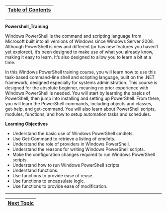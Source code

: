 |[Table of Contents](/00-Table-of-Contents.md)|
|---|

---

**Powershell_Training**

Windows PowerShell is the command and scripting language from Microsoft built into all versions of Windows since Windows Server 2008. Although PowerShell is new and different (or has new features you haven’t yet explored), it’s been designed to make use of what you already know, making it easy to learn. It’s also designed to allow you to learn a bit at a time.

In this Windows PowerShell training course, you will learn how to use this task-based command-line shell and scripting language, built on the .NET framework, designed especially for systems administration. This course is designed for the absolute beginner, meaning no prior experience with Windows PowerShell is needed.
You will start by learning the basics of PowerShell, then jump into installing and setting up PowerShell. From there, you will learn the PowerShell commands, including objects and classes, get-help, and get-command. You will also learn about PowerShell scripts, modules, functions, and how to setup automation tasks and schedules.

**Learning Objectives**

* Understand the basic use of Windows PowerShell cmdlets.
* Use Get-Command to retrieve a listing of cmdlets.
* Understand the role of providers in Windows PowerShell.
* Understand the reasons for writing Windows PowerShell scripts.
* Make the configuration changes required to run Windows PowerShell scripts.
* Understand how to run Windows PowerShell scripts
* Understand functions. 
* Use functions to provide ease of reuse. 
* Use functions to encapsulate logic. 
* Use functions to provide ease of modification.

---

|[Next Topic](/01_Intro_to_Powershell/01_Intro_to_Powershell.md)|
|---|
